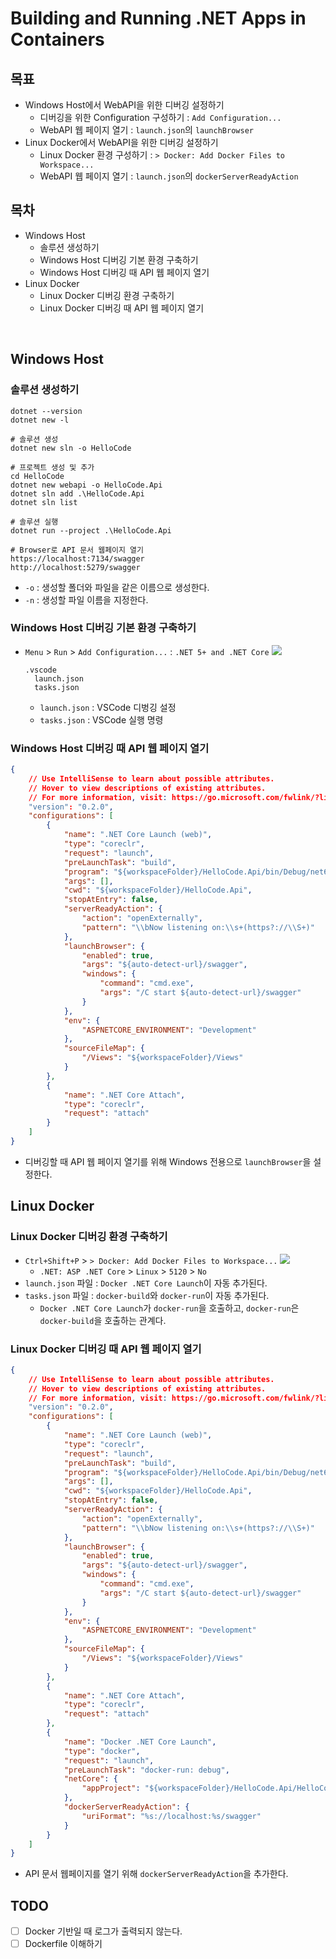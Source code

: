 # Building and Running .NET Apps in Containers
## 목표
- Windows Host에서 WebAPI을 위한 디버깅 설정하기
  - 디버깅을 위한 Configuration 구성하기 : `Add Configuration...`
  - WebAPI 웹 페이지 열기 : `launch.json`의 `launchBrowser`
- Linux Docker에서 WebAPI을 위한 디버깅 설정하기
  - Linux Docker 환경 구성하기 : `> Docker: Add Docker Files to Workspace...`
  - WebAPI 웹 페이지 열기 : `launch.json`의 `dockerServerReadyAction`

## 목차
- Windows Host
  - 솔루션 생성하기
  - Windows Host 디버깅 기본 환경 구축하기
  - Windows Host 디버깅 때 API 웹 페이지 열기
- Linux Docker
  - Linux Docker 디버깅 환경 구축하기
  - Linux Docker 디버깅 때 API 웹 페이지 열기

<br/>

## Windows Host
### 솔루션 생성하기
```shell
dotnet --version
dotnet new -l

# 솔루션 생성
dotnet new sln -o HelloCode

# 프로젝트 생성 및 추가
cd HelloCode
dotnet new webapi -o HelloCode.Api
dotnet sln add .\HelloCode.Api
dotnet sln list

# 솔루션 실행
dotnet run --project .\HelloCode.Api

# Browser로 API 문서 웹페이지 열기
https://localhost:7134/swagger
http://localhost:5279/swagger
```
- `-o` : 생성할 폴더와 파일을 같은 이름으로 생성한다.
- `-n` : 생성할 파일 이름을 지정한다.

### Windows Host 디버깅 기본 환경 구축하기
- `Menu` > `Run` > `Add Configuration...` : `.NET 5+ and .NET Core`
  ![](2022-05-27-23-24-23.png)
  ```
  .vscode
    launch.json
	tasks.json
  ```
  - `launch.json` : VSCode 디벙깅 설정
  - `tasks.json` : VSCode 실행 명령

### Windows Host 디버깅 때 API 웹 페이지 열기
```json
{
    // Use IntelliSense to learn about possible attributes.
    // Hover to view descriptions of existing attributes.
    // For more information, visit: https://go.microsoft.com/fwlink/?linkid=830387
    "version": "0.2.0",
    "configurations": [
        {
            "name": ".NET Core Launch (web)",
            "type": "coreclr",
            "request": "launch",
            "preLaunchTask": "build",
            "program": "${workspaceFolder}/HelloCode.Api/bin/Debug/net6.0/HelloCode.Api.dll",
            "args": [],
            "cwd": "${workspaceFolder}/HelloCode.Api",
            "stopAtEntry": false,
            "serverReadyAction": {
                "action": "openExternally",
                "pattern": "\\bNow listening on:\\s+(https?://\\S+)"
            },
            "launchBrowser": {
                "enabled": true,
                "args": "${auto-detect-url}/swagger",
                "windows": {
                    "command": "cmd.exe",
                    "args": "/C start ${auto-detect-url}/swagger"
                }
            },
            "env": {
                "ASPNETCORE_ENVIRONMENT": "Development"
            },
            "sourceFileMap": {
                "/Views": "${workspaceFolder}/Views"
            }
        },
        {
            "name": ".NET Core Attach",
            "type": "coreclr",
            "request": "attach"
        }
    ]
}
```
- 디버깅할 때 API 웹 페이지 열기를 위해 Windows 전용으로 `launchBrowser`을 설정한다.

## Linux Docker
### Linux Docker 디버깅 환경 구축하기
- `Ctrl+Shift+P` > `> Docker: Add Docker Files to Workspace...`
  ![](2022-05-27-23-27-21.png)
  - `.NET: ASP .NET Core` > `Linux` > `5120` > `No`
- `launch.json` 파일 : `Docker .NET Core Launch`이 자동 추가된다.
- `tasks.json` 파일 : `docker-build`와 `docker-run`이 자동 추가된다.
  - `Docker .NET Core Launch`가 `docker-run`을 호출하고, `docker-run`은 `docker-build`을 호출하는 관계다.

### Linux Docker 디버깅 때 API 웹 페이지 열기
```json
{
    // Use IntelliSense to learn about possible attributes.
    // Hover to view descriptions of existing attributes.
    // For more information, visit: https://go.microsoft.com/fwlink/?linkid=830387
    "version": "0.2.0",
    "configurations": [
        {
            "name": ".NET Core Launch (web)",
            "type": "coreclr",
            "request": "launch",
            "preLaunchTask": "build",
            "program": "${workspaceFolder}/HelloCode.Api/bin/Debug/net6.0/HelloCode.Api.dll",
            "args": [],
            "cwd": "${workspaceFolder}/HelloCode.Api",
            "stopAtEntry": false,
            "serverReadyAction": {
                "action": "openExternally",
                "pattern": "\\bNow listening on:\\s+(https?://\\S+)"
            },
            "launchBrowser": {
                "enabled": true,
                "args": "${auto-detect-url}/swagger",
                "windows": {
                    "command": "cmd.exe",
                    "args": "/C start ${auto-detect-url}/swagger"
                }
            },
            "env": {
                "ASPNETCORE_ENVIRONMENT": "Development"
            },
            "sourceFileMap": {
                "/Views": "${workspaceFolder}/Views"
            }
        },
        {
            "name": ".NET Core Attach",
            "type": "coreclr",
            "request": "attach"
        },
        {
            "name": "Docker .NET Core Launch",
            "type": "docker",
            "request": "launch",
            "preLaunchTask": "docker-run: debug",
            "netCore": {
                "appProject": "${workspaceFolder}/HelloCode.Api/HelloCode.Api.csproj"
            },
            "dockerServerReadyAction": {
                "uriFormat": "%s://localhost:%s/swagger"
            }
        }
    ]
}
```
- API 문서 웹페이지를 열기 위해 `dockerServerReadyAction`을 추가한다.

## TODO
- [ ] Docker 기반일 때 로그가 출력되지 않는다.
- [ ] Dockerfile 이해하기